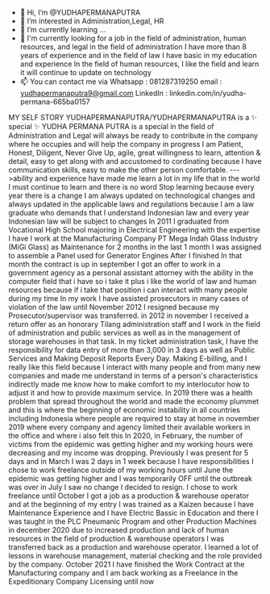 - 👋 Hi, I’m @YUDHAPERMANAPUTRA
- 👀 I’m interested in Administration,Legal, HR
- 🌱 I’m currently learning ...
- 💞️ I'm currently looking for a job in the field of administration, human resources, and legal
in the field of administration I have more than 8 years of experience and in the field of law I have basic in my education and experience
In the field of human resources, I like the field and learn it will continue to update on technology
- 📫 You can contact me via
Whatsapp : 081287319250
email : yudhapermanaputra9@gmail.com
LinkedIn : linkedin.com/in/yudha-permana-665ba0157

MY SELF STORY
YUDHAPERMANAPUTRA/YUDHAPERMANAPUTRA is a ✨ special ✨ YUDHA PERMANA PUTRA is a special in the field of Administration and Legal
will always be ready to contribute in the company where he occupies and will help the company in progress
I am Patient, Honest, Diligent, Never Give Up, agile, great willingness to learn, attention & detail, easy to get along with and accustomed to cordinating because I have communication skills, easy to make the other person comfortable.
--->ability and experience have made me learn a lot in my life that in the world I must continue to learn and there is no word Stop learning because every year there is a change
I am always updated on technological changes and always updated in the applicable laws and regulations because I am a law graduate who demands that I understand Indonesian law and every year Indonesian law will be subject to changes
In 2011 I graduated from Vocational High School majoring in Electrical Engineering with the expertise I have I work at the Manufacturing Company PT Mega Indah Glass Industry (MiGi Glass) as Maintenance for 2 months in the last 1 month I was assigned to assemble a Panel used for Generator Engines After I finished In that month the contract is up
in september I got an offer to work in a government agency as a personal assistant attorney with the ability in the computer field that i have so i take it plus i like the world of law and human resources because if i take that position i can interact with many people during my time In my work I have assisted prosecutors in many cases of violation of the law until November 2012 I resigned because my Prosecutor/supervisor was transferred.
in 2012 in november I received a return offer as an honorary Tilang administration staff and I work in the field of administration and public services as well as in the management of storage warehouses in that task.
In my ticket administration task, I have the responsibility for data entry of more than 3,000 in 3 days as well as Public Services and Making Deposit Reports Every Day. Making E-billing, and I really like this field because I interact with many people and from many new companies and made me understand in terms of a person's characteristics indirectly made me know how to make comfort to my interlocutor how to adjust it and how to provide maximum service.
In 2019 there was a health problem that spread throughout the world and made the economy plummet and this is where the beginning of economic instability in all countries including Indonesia where people are required to stay at home
in november 2019 where every company and agency limited their available workers in the office and where i also felt this
In 2020, in February, the number of victims from the epidemic was getting higher and my working hours were decreasing and my income was dropping. Previously I was present for 5 days and in March I was 2 days in 1 week because I have responsibilities I chose to work freelance outside of my working hours until June the epidemic was getting higher and I was temporarily OFF until the outbreak was over in July I saw no change I decided to resign.
I chose to work freelance until October I got a job as a production & warehouse operator and at the beginning of my entry I was trained as a Kaizen because I have Maintenance Experience and I have Electric Bassic in Education and there I was taught in the PLC Pneumanic Program and other Production Machines
in december 2020 due to increased production and lack of human resources in the field of production & warehouse operators I was transferred back as a production and warehouse operator. I learned a lot of lessons in warehouse management, material checking and the role provided by the company.
October 2021 I have finished the Work Contract at the Manufacturing company and I am back working as a Freelance in the Expeditionary Company Licensing until now
